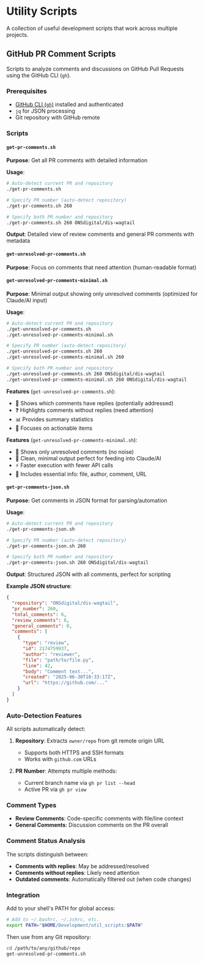 # Utility Scripts

A collection of useful development scripts that work across multiple projects.

## GitHub PR Comment Scripts

Scripts to analyze comments and discussions on GitHub Pull Requests using the GitHub CLI (`gh`).

### Prerequisites

- [GitHub CLI (`gh`)](https://cli.github.com/) installed and authenticated
- `jq` for JSON processing
- Git repository with GitHub remote

### Scripts

#### `get-pr-comments.sh`
**Purpose**: Get all PR comments with detailed information

**Usage**:
```bash
# Auto-detect current PR and repository
./get-pr-comments.sh

# Specify PR number (auto-detect repository)
./get-pr-comments.sh 260

# Specify both PR number and repository
./get-pr-comments.sh 260 ONSdigital/dis-wagtail
```

**Output**: Detailed view of review comments and general PR comments with metadata

#### `get-unresolved-pr-comments.sh`
**Purpose**: Focus on comments that need attention (human-readable format)

#### `get-unresolved-pr-comments-minimal.sh`
**Purpose**: Minimal output showing only unresolved comments (optimized for Claude/AI input)

**Usage**:
```bash
# Auto-detect current PR and repository
./get-unresolved-pr-comments.sh
./get-unresolved-pr-comments-minimal.sh

# Specify PR number (auto-detect repository)  
./get-unresolved-pr-comments.sh 260
./get-unresolved-pr-comments-minimal.sh 260

# Specify both PR number and repository
./get-unresolved-pr-comments.sh 260 ONSdigital/dis-wagtail
./get-unresolved-pr-comments-minimal.sh 260 ONSdigital/dis-wagtail
```

**Features** (`get-unresolved-pr-comments.sh`):
- 🔄 Shows which comments have replies (potentially addressed)
- ❓ Highlights comments without replies (need attention)
- 📊 Provides summary statistics
- 🎯 Focuses on actionable items

**Features** (`get-unresolved-pr-comments-minimal.sh`):
- 🎯 Shows only unresolved comments (no noise)
- 📝 Clean, minimal output perfect for feeding into Claude/AI
- ⚡ Faster execution with fewer API calls
- 🔗 Includes essential info: file, author, comment, URL

#### `get-pr-comments-json.sh` 
**Purpose**: Get comments in JSON format for parsing/automation

**Usage**:
```bash
# Auto-detect current PR and repository
./get-pr-comments-json.sh

# Specify PR number (auto-detect repository)
./get-pr-comments-json.sh 260

# Specify both PR number and repository  
./get-pr-comments-json.sh 260 ONSdigital/dis-wagtail
```

**Output**: Structured JSON with all comments, perfect for scripting

**Example JSON structure**:
```json
{
  "repository": "ONSdigital/dis-wagtail",
  "pr_number": 260,
  "total_comments": 6,
  "review_comments": 6,
  "general_comments": 0,
  "comments": [
    {
      "type": "review",
      "id": 2174759937,
      "author": "reviewer",
      "file": "path/to/file.py",
      "line": 42,
      "body": "Comment text...",
      "created": "2025-06-30T10:33:17Z",
      "url": "https://github.com/..."
    }
  ]
}
```

### Auto-Detection Features

All scripts automatically detect:

1. **Repository**: Extracts `owner/repo` from git remote origin URL
   - Supports both HTTPS and SSH formats
   - Works with `github.com` URLs

2. **PR Number**: Attempts multiple methods:
   - Current branch name via `gh pr list --head`
   - Active PR via `gh pr view`

### Comment Types

- **Review Comments**: Code-specific comments with file/line context
- **General Comments**: Discussion comments on the PR overall

### Comment Status Analysis

The scripts distinguish between:
- **Comments with replies**: May be addressed/resolved
- **Comments without replies**: Likely need attention
- **Outdated comments**: Automatically filtered out (when code changes)

### Integration

Add to your shell's PATH for global access:
```bash
# Add to ~/.bashrc, ~/.zshrc, etc.
export PATH="$HOME/Development/util_scripts:$PATH"
```

Then use from any Git repository:
```bash
cd /path/to/any/github/repo
get-unresolved-pr-comments.sh
```